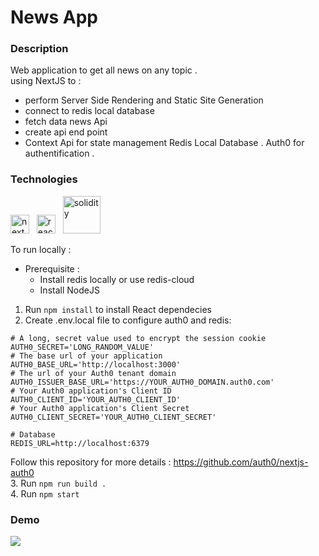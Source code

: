 # News App


### Description
Web application to get all news on any topic .<br/>
using NextJS to : 
- perform Server Side Rendering and Static Site Generation
- connect to redis local database
- fetch data news Api
- create api end point
- Context Api for state management 
Redis Local Database .
Auth0 for authentification .



### Technologies


 <img  alt="next" width="30px" src="https://seeklogo.com/images/N/next-js-logo-8FCFF51DD2-seeklogo.com.png" />  &nbsp;  <img  alt="react" width="30px" src="https://grafikart.fr/uploads/icons/redis.svg" /> &nbsp;
<img  alt="solidity" width="60px" src="https://www.drupal.org/files/project-images/brand%20evolution_logo_Auth0_black.png" />

To run locally : 
- Prerequisite : 
   - Install redis locally or use redis-cloud 
   - Install NodeJS
                  
1. Run  ```npm install```  to install React dependecies
2. Create .env.local file to configure auth0 and redis:
```
# A long, secret value used to encrypt the session cookie
AUTH0_SECRET='LONG_RANDOM_VALUE'
# The base url of your application
AUTH0_BASE_URL='http://localhost:3000'
# The url of your Auth0 tenant domain
AUTH0_ISSUER_BASE_URL='https://YOUR_AUTH0_DOMAIN.auth0.com'
# Your Auth0 application's Client ID
AUTH0_CLIENT_ID='YOUR_AUTH0_CLIENT_ID'
# Your Auth0 application's Client Secret
AUTH0_CLIENT_SECRET='YOUR_AUTH0_CLIENT_SECRET'

# Database
REDIS_URL=http://localhost:6379
``` 
Follow this repository for more details : https://github.com/auth0/nextjs-auth0 <br/>
3. Run  ```npm run build .``` <br/>
4. Run  ```npm start``` <br />

### Demo 
![](https://github.com/Ramy99-dev/nextjs-news-app/blob/master/media/demo.gif)

